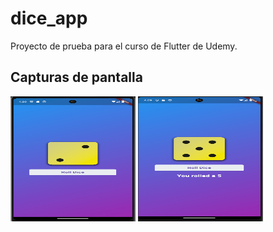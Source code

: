 # dice_app

Proyecto de prueba para el curso de Flutter de Udemy.

## Capturas de pantalla

<img src="https://raw.githubusercontent.com/SRobles97/dice_app/master/assets/screenshots/img_1.png" width="200" height="200" />
<img src="https://raw.githubusercontent.com/SRobles97/dice_app/master/assets/screenshots/img.png" width="200" height="200" />